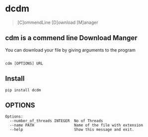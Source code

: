 # dcdm

> [C]ommendLine [D]ownload [M]anager

## cdm is a commend line Download Manger

You can download your file by giving arguments to the program
‍

```

cdm [OPTIONS] URL

```

## Install

```
pip install dcdm
```

## OPTIONS

```
Options:
  --number_of_threads INTEGER  No of Threads
  --name PATH                  Name of the file with extension
  --help                       Show this message and exit.
```
